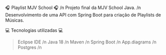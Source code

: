 🎧 Playlist MJV School 🎧 /n
Projeto final da MJV School Java. /n
Desenvolvimento de uma API com Spring Boot para criação de Playlists de Músicas.

💻 Tecnologias utilizadas 💻
> Eclipse IDE /n
> Java 18 /n
> Maven /n
> Spring Boot /n
> App.diagrams /n
> Postgres /n

